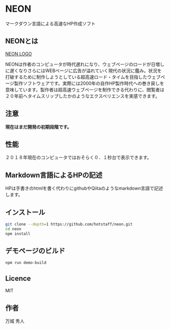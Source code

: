 # NEON

マークダウン言語による高速なHP作成ソフト

## NEONとは

[NEON LOGO](https://github.com/hotstaff/neon/blob/master/demo/neon.png)

NEONは作者のコンピュータが時代遅れになり、ウェブページのロードが日増しに遅くなりさらにはWEBページに広告が溢れていく現代の状況に鑑み。状況を打破するために制作しようとしている超高速ロード・タイムを目指したウェブページ製作ソフトウェアです。実際には2000年の自作HP製作時代への巻き戻しを意味しています。製作者は超高速ウェブページを制作できる代わりに、閲覧者は２０年前へタイムスリップしたかのようなエクスペリエンスを実感できます。

## 注意
**現在はまだ開発の初期段階です。**

## 性能
２０１８年現在のコンピュータではおそらく０．１秒台で表示できます。

## Markdown言語によるHPの記述
HPは手書きのhtmlを書く代わりにgithubやQiitaのようなmarkdown言語で記述します。

## インストール

```bash
git clone --depth=1 https://github.com/hotstaff/neon.git
cd neon
npm install
```

## デモページのビルド

```
npm run demo-build
```

## Licence
MIT

## 作者
万城 秀人
